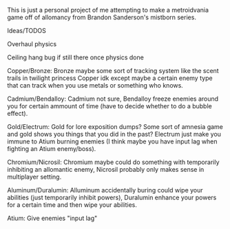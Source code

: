 This is just a personal project of me attempting to make a metroidvania game off of allomancy from Brandon Sanderson's mistborn series.

Ideas/TODOS

Overhaul physics

Ceiling hang bug if still there once physics done

Copper/Bronze: Bronze maybe some sort of tracking system like the scent trails in twilight princess Copper idk except maybe a certain enemy type that can track when you use metals or something who knows.

Cadmium/Bendalloy: Cadmium not sure, Bendalloy freeze enemies around you for certain ammount of time (have to decide whether to do a bubble effect).

Gold/Electrum: Gold for lore exposition dumps? Some sort of amnesia game and gold shows you things that you did in the past? Electrum just make you immune to Atium burning enemies (I think maybe you have input lag when fighting an Atium enemy/boss).

Chromium/Nicrosil: Chromium maybe could do something with temporarily inhibiting an allomantic enemy, Nicrosil probably only makes sense in multiplayer setting.

Aluminum/Duralumin: Alluminum accidentally buring could wipe your abilities (just temporarily inhibit powers), Duralumin enhance your powers for a certain time and then wipe your abilities.

Atium: Give enemies "input lag"
